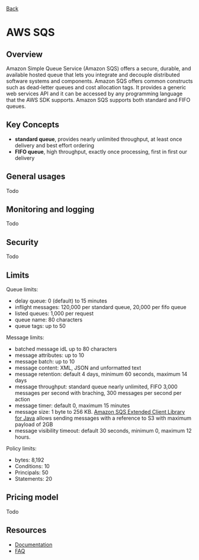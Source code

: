 [Back](README.md)

# AWS SQS

## Overview

Amazon Simple Queue Service (Amazon SQS) offers a secure, durable, and available hosted queue that lets you integrate 
and decouple distributed software systems and components. Amazon SQS offers common constructs such as dead-letter queues 
and cost allocation tags. It provides a generic web services API and it can be accessed by any programming language 
that the AWS SDK supports. Amazon SQS supports both standard and FIFO queues.

## Key Concepts

* **standard queue**, provides nearly unlimited throughput, at least once delivery and best effort ordering
* **FIFO queue**, high throughput, exactly once processing, first in first our delivery

## General usages

Todo

## Monitoring and logging

Todo

## Security

Todo

## Limits

Queue limits:
* delay queue: 0 (default) to 15 minutes
* inflight messages: 120,000 per standard queue, 20,000 per fifo queue
* listed queues: 1,000 per request
* queue name: 80 characters
* queue tags: up to 50

Message limits:
* batched message idL up to 80 characters
* message attributes: up to 10
* message batch: up to 10
* message content: XML, JSON and unformatted text
* message retention: default 4 days, minimum 60 seconds, maximum 14 days
* message throughput: standard queue nearly unlimited, FIFO 3,000 messages per second with braching, 300 messages per 
  second per action
* message timer: default 0, maximum 15 minutes
* message size: 1 byte to 256 KB. [Amazon SQS Extended Client Library for Java](https://github.com/awslabs/amazon-sqs-java-extended-client-lib)
  allows sending messages with a reference to S3 with maximum payload of 2GB
* message visibility timeout: default 30 seconds, minimum 0, maximum 12 hours.

Policy limits:
* bytes: 8,192
* Conditions: 10
* Principals: 50
* Statements: 20

## Pricing model

Todo

## Resources

* [Documentation](https://docs.aws.amazon.com/AWSSimpleQueueService/latest/SQSDeveloperGuide/welcome.html)
* [FAQ](https://aws.amazon.com/sqs/faqs/)
